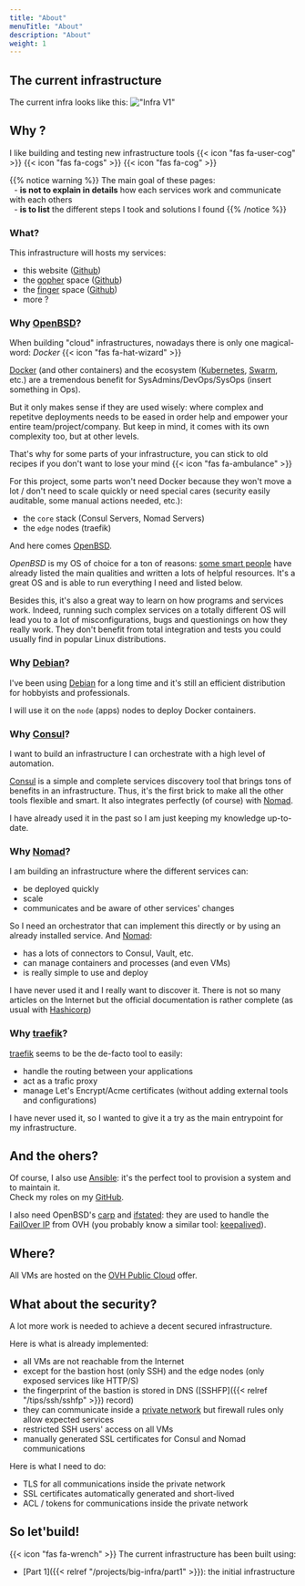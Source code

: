 ```yaml
---
title: "About"
menuTitle: "About"
description: "About"
weight: 1
---
```


## The current infrastructure

The current infra looks like this:
!["Infra V1"](/images/projects/bi/infra_v1.png)

## Why ?

I like building and testing new infrastructure tools {{< icon "fas fa-user-cog" >}} {{< icon "fas fa-cogs" >}} 
{{< icon "fas fa-cog" >}}

{{% notice warning %}}
The main goal of these pages:\
&nbsp;&nbsp;\- **is not to explain in details** how each services work and communicate with each others\
&nbsp;&nbsp;\- **is to list** the different steps I took and solutions I found
{{% /notice %}}

### What?

This infrastructure will hosts my services:
- this website ([Github](https://github.com/tristan-weil/www-t18s))
- the [gopher](gopher://gopher.t18s.fr) space ([Github](https://github.com/tristan-weil/xxx))
- the [finger](telnet://home@finger.t18s.fr) space ([Github](https://github.com/tristan-weil/xxx))
- more ?

### Why [OpenBSD](https://www.openbsd.org)?

When building "cloud" infrastructures, nowadays there is only one magical-word: *Docker* {{< icon "fas fa-hat-wizard" >}}

[Docker](https://www.docker.com/) (and other containers) and the ecosystem ([Kubernetes](https://kubernetes.io/), 
[Swarm](https://docs.docker.com/engine/swarm/), etc.) are a tremendous benefit for SysAdmins/DevOps/SysOps 
(insert something in Ops).

But it only makes sense if they are used wisely: where complex and repetitve deployments needs to be eased in order help 
and empower your entire team/project/company.
But keep in mind, it comes with its own complexity too, but at other levels.

That's why for some parts of your infrastructure, you can stick to old recipes if you don't want to lose your mind 
{{< icon "fas fa-ambulance" >}}

For this project, some parts won't need Docker because they won't move a lot / don't need to scale quickly or need 
special cares (security easily auditable, some manual actions needed, etc.): 
- the `core` stack (Consul Servers, Nomad Servers)
- the `edge` nodes (traefik)

And here comes [OpenBSD](https://www.openbsd.org). 

*OpenBSD* is my OS of choice for a ton of reasons: [some smart people](https://www.openbsdhandbook.com/) have 
already listed the main qualities and written a lots of helpful resources.
It's a great OS and is able to run everything I need and listed below.

Besides this, it's also a great way to learn on how programs and services work.
Indeed, running such complex services on a totally different OS will lead you to a lot of misconfigurations, bugs and 
questionings on how they really work. They don't benefit from total integration and tests 
you could usually find in popular Linux distributions.

### Why [Debian](https://www.debian.org)?

I've been using [Debian](https://www.debian.org) for a long time and it's still an efficient distribution for hobbyists
and professionals.

I will use it on the `node` (apps) nodes to deploy Docker containers.

### Why [Consul](https://www.consul.io)?

I want to build an infrastructure I can orchestrate with a high level of automation.

[Consul](https://www.consul.io) is a simple and complete services discovery tool that brings tons of benefits 
in an infrastructure. 
Thus, it's the first brick to make all the other tools flexible and smart.
It also integrates perfectly (of course) with [Nomad](https://www.nomadproject.io).

I have already used it in the past so I am just keeping my knowledge up-to-date.

### Why [Nomad](https://www.nomadproject.io)? 

I am building an infrastructure where the different services can:
- be deployed quickly
- scale
- communicates and be aware of other services' changes

So I need an orchestrator that can implement this directly or by using an already installed service.
And [Nomad](https://www.nomadproject.io):
- has a lots of connectors to Consul, Vault, etc.
- can manage containers and processes (and even VMs)
- is really simple to use and deploy

I have never used it and I really want to discover it.
There is not so many articles on the Internet but the official documentation is rather complete 
(as usual with [Hashicorp](https://www.hashicorp.com))

### Why [traefik](https://www.traefik.io)?

[traefik](https://www.traefik.io) seems to be the de-facto tool to easily:
- handle the routing between your applications
- act as a trafic proxy 
- manage Let's Encrypt/Acme certificates (without adding external tools and configurations)

I have never used it, so I wanted to give it a try as the main entrypoint for my infrastructure.

## And the ohers?

Of course, I also use [Ansible](https://www.ansible.com): it's the perfect tool to provision a system and to maintain it.\
Check my roles on my [GitHub](https://github.com/tristan-weil).

I also need OpenBSD's [carp](https://www.openbsd.org/faq/pf/carp.html) and [ifstated](https://man.openbsd.org/ifstated.8):
they are used to handle the [FailOver IP](https://www.ovhcloud.com/en/bare-metal/ip/) from OVH
(you probably know a similar tool: [keepalived](https://keepalived.readthedocs.io/en/latest/)).

## Where?

All VMs are hosted on the [OVH Public Cloud](https://www.ovhcloud.com/fr/public-cloud/) offer.

## What about the security?

A lot more work is needed to achieve a decent secured infrastructure.

Here is what is already implemented:
- all VMs are not reachable from the Internet
- except for the bastion host (only SSH) and the edge nodes (only exposed services like HTTP/S)
- the fingerprint of the bastion is stored in DNS ([SSHFP]({{< relref "/tips/ssh/sshfp" >}}) record)
- they can communicate inside a [private network](https://www.ovh.com/world/solutions/vrack/) but firewall rules only 
allow expected services
- restricted SSH users' access on all VMs
- manually generated SSL certificates for Consul and Nomad communications

Here is what I need to do:
- TLS for all communications inside the private network
- SSL certificates automatically generated and short-lived
- ACL / tokens for communications inside the private network 

## So let'build!

{{< icon "fas fa-wrench" >}} The current infrastructure has been built using:
- [Part 1]({{< relref "/projects/big-infra/part1" >}}): the initial infrastructure
